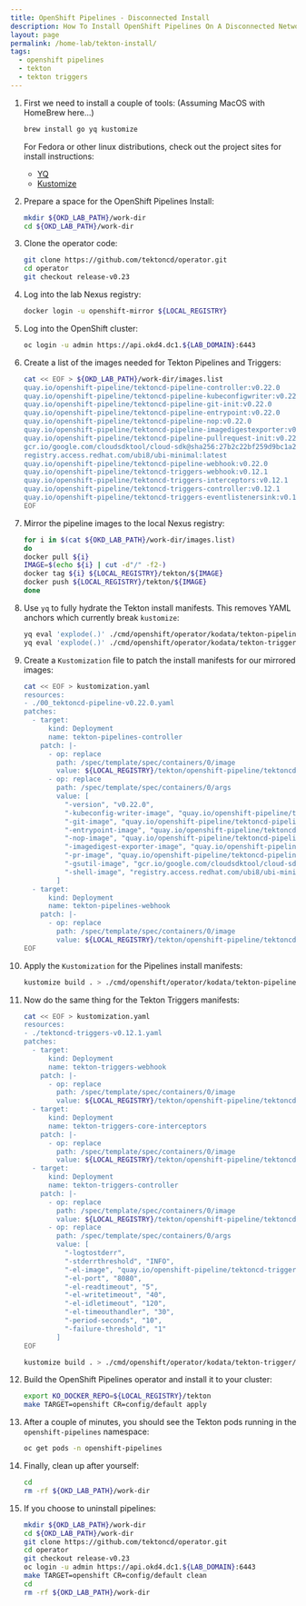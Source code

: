 ```yaml
---
title: OpenShift Pipelines - Disconnected Install
description: How To Install OpenShift Pipelines On A Disconnected Network
layout: page
permalink: /home-lab/tekton-install/
tags:
  - openshift pipelines
  - tekton
  - tekton triggers
---
```


1. First we need to install a couple of tools: (Assuming MacOS with HomeBrew here...)

   ```bash
   brew install go yq kustomize
   ```

   For Fedora or other linux distributions, check out the project sites for install instructions:
   * [YQ](https://github.com/mikefarah/yq)
   * [Kustomize](https://kustomize.io)

1. Prepare a space for the OpenShift Pipelines Install:

   ```bash
   mkdir ${OKD_LAB_PATH}/work-dir
   cd ${OKD_LAB_PATH}/work-dir
   ```

1. Clone the operator code:

   ```bash
   git clone https://github.com/tektoncd/operator.git
   cd operator
   git checkout release-v0.23
   ```

1. Log into the lab Nexus registry:

   ```bash
   docker login -u openshift-mirror ${LOCAL_REGISTRY}
   ```

1. Log into the OpenShift cluster:

   ```bash
   oc login -u admin https://api.okd4.dc1.${LAB_DOMAIN}:6443
   ```

1. Create a list of the images needed for Tekton Pipelines and Triggers:

   ```bash
   cat << EOF > ${OKD_LAB_PATH}/work-dir/images.list
   quay.io/openshift-pipeline/tektoncd-pipeline-controller:v0.22.0
   quay.io/openshift-pipeline/tektoncd-pipeline-kubeconfigwriter:v0.22.0
   quay.io/openshift-pipeline/tektoncd-pipeline-git-init:v0.22.0
   quay.io/openshift-pipeline/tektoncd-pipeline-entrypoint:v0.22.0
   quay.io/openshift-pipeline/tektoncd-pipeline-nop:v0.22.0
   quay.io/openshift-pipeline/tektoncd-pipeline-imagedigestexporter:v0.22.0
   quay.io/openshift-pipeline/tektoncd-pipeline-pullrequest-init:v0.22.0
   gcr.io/google.com/cloudsdktool/cloud-sdk@sha256:27b2c22bf259d9bc1a291e99c63791ba0c27a04d2db0a43241ba0f1f20f4067f
   registry.access.redhat.com/ubi8/ubi-minimal:latest
   quay.io/openshift-pipeline/tektoncd-pipeline-webhook:v0.22.0
   quay.io/openshift-pipeline/tektoncd-triggers-webhook:v0.12.1
   quay.io/openshift-pipeline/tektoncd-triggers-interceptors:v0.12.1
   quay.io/openshift-pipeline/tektoncd-triggers-controller:v0.12.1
   quay.io/openshift-pipeline/tektoncd-triggers-eventlistenersink:v0.12.1
   EOF
   ```

1. Mirror the pipeline images to the local Nexus registry:

   ```bash
   for i in $(cat ${OKD_LAB_PATH}/work-dir/images.list)
   do
   docker pull ${i}
   IMAGE=$(echo ${i} | cut -d"/" -f2-)
   docker tag ${i} ${LOCAL_REGISTRY}/tekton/${IMAGE}
   docker push ${LOCAL_REGISTRY}/tekton/${IMAGE}
   done
   ```

1. Use `yq` to fully hydrate the Tekton install manifests.  This removes YAML anchors which currently break `kustomize`:

   ```bash
   yq eval 'explode(.)' ./cmd/openshift/operator/kodata/tekton-pipeline/0.22.0/00_tektoncd-pipeline-v0.22.0.yaml > 00_tektoncd-pipeline-v0.22.0.yaml
   yq eval 'explode(.)' ./cmd/openshift/operator/kodata/tekton-trigger/0.12.1/tektoncd-triggers-v0.12.1.yaml > tektoncd-triggers-v0.12.1.yaml
   ```

1. Create a `Kustomization` file to patch the install manifests for our mirrored images:

   ```bash
   cat << EOF > kustomization.yaml
   resources:
   - ./00_tektoncd-pipeline-v0.22.0.yaml
   patches:
     - target:
         kind: Deployment
         name: tekton-pipelines-controller
       patch: |-
         - op: replace
           path: /spec/template/spec/containers/0/image
           value: ${LOCAL_REGISTRY}/tekton/openshift-pipeline/tektoncd-pipeline-controller:v0.22.0
         - op: replace
           path: /spec/template/spec/containers/0/args
           value: [
             "-version", "v0.22.0",
             "-kubeconfig-writer-image", "quay.io/openshift-pipeline/tektoncd-pipeline-kubeconfigwriter:v0.22.0",
             "-git-image", "quay.io/openshift-pipeline/tektoncd-pipeline-git-init:v0.22.0",
             "-entrypoint-image", "quay.io/openshift-pipeline/tektoncd-pipeline-entrypoint:v0.22.0",
             "-nop-image", "quay.io/openshift-pipeline/tektoncd-pipeline-nop:v0.22.0",
             "-imagedigest-exporter-image", "quay.io/openshift-pipeline/tektoncd-pipeline-imagedigestexporter:v0.22.0",
             "-pr-image", "quay.io/openshift-pipeline/tektoncd-pipeline-pullrequest-init:v0.22.0",
             "-gsutil-image", "gcr.io/google.com/cloudsdktool/cloud-sdk@sha256:27b2c22bf259d9bc1a291e99c63791ba0c27a04d2db0a43241ba0f1f20f4067f",
             "-shell-image", "registry.access.redhat.com/ubi8/ubi-minimal:latest"
           ]
     - target:
         kind: Deployment
         name: tekton-pipelines-webhook
       patch: |-
         - op: replace
           path: /spec/template/spec/containers/0/image
           value: ${LOCAL_REGISTRY}/tekton/openshift-pipeline/tektoncd-pipeline-webhook:v0.22.0
   EOF
   ```

1. Apply the `Kustomization` for the Pipelines install manifests:

   ```bash
   kustomize build . > ./cmd/openshift/operator/kodata/tekton-pipeline/0.22.0/00_tektoncd-pipeline-v0.22.0.yaml
   ```

1. Now do the same thing for the Tekton Triggers manifests:

   ```bash
   cat << EOF > kustomization.yaml
   resources:
   - ./tektoncd-triggers-v0.12.1.yaml
   patches:
     - target:
         kind: Deployment
         name: tekton-triggers-webhook
       patch: |-
         - op: replace
           path: /spec/template/spec/containers/0/image
           value: ${LOCAL_REGISTRY}/tekton/openshift-pipeline/tektoncd-triggers-webhook:v0.12.1
     - target:
         kind: Deployment
         name: tekton-triggers-core-interceptors
       patch: |-
         - op: replace
           path: /spec/template/spec/containers/0/image
           value: ${LOCAL_REGISTRY}/tekton/openshift-pipeline/tektoncd-triggers-interceptors:v0.12.1
     - target:
         kind: Deployment
         name: tekton-triggers-controller
       patch: |-
         - op: replace
           path: /spec/template/spec/containers/0/image
           value: ${LOCAL_REGISTRY}/tekton/openshift-pipeline/tektoncd-triggers-controller:v0.12.1
         - op: replace
           path: /spec/template/spec/containers/0/args
           value: [
             "-logtostderr",
             "-stderrthreshold", "INFO",
             "-el-image", "quay.io/openshift-pipeline/tektoncd-triggers-eventlistenersink:v0.12.1",
             "-el-port", "8080",
             "-el-readtimeout", "5",
             "-el-writetimeout", "40",
             "-el-idletimeout", "120",
             "-el-timeouthandler", "30",
             "-period-seconds", "10",
             "-failure-threshold", "1"
           ]
   EOF

   kustomize build . > ./cmd/openshift/operator/kodata/tekton-trigger/0.12.1/tektoncd-triggers-v0.12.1.yaml
   ```

1. Build the OpenShift Pipelines operator and install it to your cluster:

   ```bash
   export KO_DOCKER_REPO=${LOCAL_REGISTRY}/tekton
   make TARGET=openshift CR=config/default apply 
   ```

1. After a couple of minutes, you should see the Tekton pods running in the `openshift-pipelines` namespace:

   ```bash
   oc get pods -n openshift-pipelines
   ```

1. Finally, clean up after yourself:

    ```bash
    cd
    rm -rf ${OKD_LAB_PATH}/work-dir
    ```

1. If you choose to uninstall pipelines:

   ```bash
   mkdir ${OKD_LAB_PATH}/work-dir
   cd ${OKD_LAB_PATH}/work-dir
   git clone https://github.com/tektoncd/operator.git
   cd operator
   git checkout release-v0.23
   oc login -u admin https://api.okd4.dc1.${LAB_DOMAIN}:6443
   make TARGET=openshift CR=config/default clean
   cd
   rm -rf ${OKD_LAB_PATH}/work-dir
   ```
